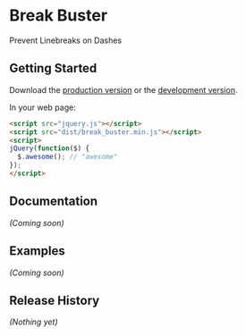 # Break Buster

Prevent Linebreaks on Dashes

## Getting Started
Download the [production version][min] or the [development version][max].

[min]: https://raw.github.com/shaekuronen/jquery-break-buster/master/dist/break_buster.min.js
[max]: https://raw.github.com/shaekuronen/jquery-break-buster/master/dist/break_buster.js

In your web page:

```html
<script src="jquery.js"></script>
<script src="dist/break_buster.min.js"></script>
<script>
jQuery(function($) {
  $.awesome(); // "awesome"
});
</script>
```

## Documentation
_(Coming soon)_

## Examples
_(Coming soon)_

## Release History
_(Nothing yet)_
